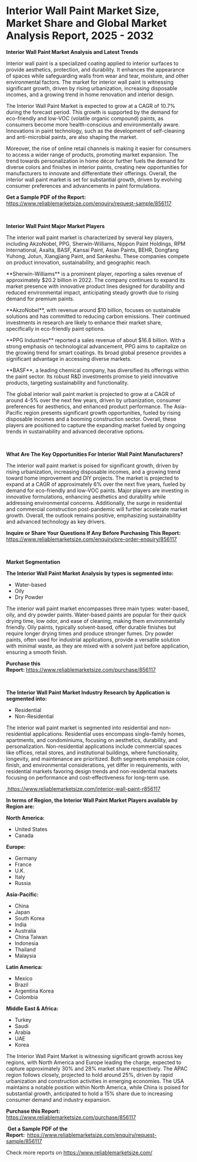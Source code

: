 <p><h1>Interior Wall Paint Market Size, Market Share and Global Market Analysis Report, 2025 - 2032</h1></p><p><strong>Interior Wall Paint Market Analysis and Latest Trends</strong></p>
<p><p>Interior wall paint is a specialized coating applied to interior surfaces to provide aesthetics, protection, and durability. It enhances the appearance of spaces while safeguarding walls from wear and tear, moisture, and other environmental factors. The market for interior wall paint is witnessing significant growth, driven by rising urbanization, increasing disposable incomes, and a growing trend in home renovation and interior design.</p><p>The Interior Wall Paint Market is expected to grow at a CAGR of 10.7% during the forecast period. This growth is supported by the demand for eco-friendly and low-VOC (volatile organic compound) paints, as consumers become more health-conscious and environmentally aware. Innovations in paint technology, such as the development of self-cleaning and anti-microbial paints, are also shaping the market. </p><p>Moreover, the rise of online retail channels is making it easier for consumers to access a wider range of products, promoting market expansion. The trend towards personalization in home décor further fuels the demand for diverse colors and finishes in interior paints, creating new opportunities for manufacturers to innovate and differentiate their offerings. Overall, the interior wall paint market is set for substantial growth, driven by evolving consumer preferences and advancements in paint formulations.</p></p>
<p><strong>Get a Sample PDF of the Report:&nbsp;</strong> <a href="https://www.reliablemarketsize.com/enquiry/request-sample/856117?utm_campaign=2337&utm_medium=2&utm_source=Github&utm_content=ia&utm_term=31032025&utm_id=interior-wall-paint">https://www.reliablemarketsize.com/enquiry/request-sample/856117</a></p>
<p>&nbsp;</p>
<p><strong>Interior Wall Paint Major Market Players</strong></p>
<p><p>The interior wall paint market is characterized by several key players, including AkzoNobel, PPG, Sherwin-Williams, Nippon Paint Holdings, RPM International, Axalta, BASF, Kansai Paint, Asian Paints, BEHR, Dongfang Yuhong, Jotun, Xiangjiang Paint, and Sankeshu. These companies compete on product innovation, sustainability, and geographic reach.</p><p>**Sherwin-Williams** is a prominent player, reporting a sales revenue of approximately $20.2 billion in 2022. The company continues to expand its market presence with innovative product lines designed for durability and reduced environmental impact, anticipating steady growth due to rising demand for premium paints.</p><p>**AkzoNobel**, with revenue around $10 billion, focuses on sustainable solutions and has committed to reducing carbon emissions. Their continued investments in research are likely to enhance their market share, specifically in eco-friendly paint options.</p><p>**PPG Industries** reported a sales revenue of about $16.8 billion. With a strong emphasis on technological advancement, PPG aims to capitalize on the growing trend for smart coatings. Its broad global presence provides a significant advantage in accessing diverse markets.</p><p>**BASF**, a leading chemical company, has diversified its offerings within the paint sector. Its robust R&D investments promise to yield innovative products, targeting sustainability and functionality.</p><p>The global interior wall paint market is projected to grow at a CAGR of around 4-5% over the next few years, driven by urbanization, consumer preferences for aesthetics, and enhanced product performance. The Asia-Pacific region presents significant growth opportunities, fueled by rising disposable incomes and a booming construction sector. Overall, these players are positioned to capture the expanding market fueled by ongoing trends in sustainability and advanced decorative options.</p></p>
<p>&nbsp;</p>
<p><strong>What Are The Key Opportunities For Interior Wall Paint Manufacturers?</strong></p>
<p><p>The interior wall paint market is poised for significant growth, driven by rising urbanization, increasing disposable incomes, and a growing trend toward home improvement and DIY projects. The market is projected to expand at a CAGR of approximately 6% over the next five years, fueled by demand for eco-friendly and low-VOC paints. Major players are investing in innovative formulations, enhancing aesthetics and durability while addressing environmental concerns. Additionally, the surge in residential and commercial construction post-pandemic will further accelerate market growth. Overall, the outlook remains positive, emphasizing sustainability and advanced technology as key drivers.</p></p>
<p><strong>Inquire or Share Your Questions If Any Before Purchasing This Report:</strong> <a href="https://www.reliablemarketsize.com/enquiry/pre-order-enquiry/856117?utm_campaign=2337&utm_medium=2&utm_source=Github&utm_content=ia&utm_term=31032025&utm_id=interior-wall-paint">https://www.reliablemarketsize.com/enquiry/pre-order-enquiry/856117</a></p>
<p>&nbsp;</p>
<p><strong>Market Segmentation</strong></p>
<p><strong>The Interior Wall Paint Market Analysis by types is segmented into:</strong></p>
<p><ul><li>Water-based</li><li>Oily</li><li>Dry Powder</li></ul></p>
<p><p>The interior wall paint market encompasses three main types: water-based, oily, and dry powder paints. Water-based paints are popular for their quick drying time, low odor, and ease of cleaning, making them environmentally friendly. Oily paints, typically solvent-based, offer durable finishes but require longer drying times and produce stronger fumes. Dry powder paints, often used for industrial applications, provide a versatile solution with minimal waste, as they are mixed with a solvent just before application, ensuring a smooth finish.</p></p>
<p><strong>Purchase this Report:&nbsp;</strong><a href="https://www.reliablemarketsize.com/purchase/856117?utm_campaign=2337&utm_medium=2&utm_source=Github&utm_content=ia&utm_term=31032025&utm_id=interior-wall-paint">https://www.reliablemarketsize.com/purchase/856117</a></p>
<p>&nbsp;</p>
<p><strong>The Interior Wall Paint Market Industry Research by Application is segmented into:</strong></p>
<p><ul><li>Residential</li><li>Non-Residential</li></ul></p>
<p><p>The interior wall paint market is segmented into residential and non-residential applications. Residential uses encompass single-family homes, apartments, and condominiums, focusing on aesthetics, durability, and personalization. Non-residential applications include commercial spaces like offices, retail stores, and institutional buildings, where functionality, longevity, and maintenance are prioritized. Both segments emphasize color, finish, and environmental considerations, yet differ in requirements, with residential markets favoring design trends and non-residential markets focusing on performance and cost-effectiveness for long-term use.</p></p>
<p><a href="https://www.reliablemarketsize.com/interior-wall-paint-r856117?utm_campaign=2337&utm_medium=2&utm_source=Github&utm_content=ia&utm_term=31032025&utm_id=interior-wall-paint">&nbsp;https://www.reliablemarketsize.com/interior-wall-paint-r856117</a></p>
<p><strong>In terms of Region, the Interior Wall Paint Market Players available by Region are:</strong></p>
<p>
    <p> <strong> North America: </strong>
        <ul>
            <li>United States</li>
            <li>Canada</li>
        </ul>
        </p> 
    <p> <strong> Europe: </strong>
        <ul>
            <li>Germany</li>
            <li>France</li>
            <li>U.K.</li>
            <li>Italy</li>
            <li>Russia</li>
        </ul>
        </p> 
    <p> <strong> Asia-Pacific: </strong>
        <ul>
            <li>China</li>
            <li>Japan</li>
            <li>South Korea</li>
            <li>India</li>
            <li>Australia</li>
            <li>China Taiwan</li>
            <li>Indonesia</li>
            <li>Thailand</li>
            <li>Malaysia</li>
        </ul>
        </p> 
    <p> <strong> Latin America: </strong>
        <ul>
            <li>Mexico</li>
            <li>Brazil</li>
            <li>Argentina Korea</li>
            <li>Colombia</li>
        </ul>
        </p> 
    <p> <strong> Middle East & Africa: </strong>
        <ul>
            <li>Turkey</li>
            <li>Saudi</li>
            <li>Arabia</li>
            <li>UAE</li>
            <li>Korea</li>
        </ul>
    </p>
    </p>
<p><p>The Interior Wall Paint Market is witnessing significant growth across key regions, with North America and Europe leading the charge, expected to capture approximately 30% and 28% market share respectively. The APAC region follows closely, projected to hold around 25%, driven by rapid urbanization and construction activities in emerging economies. The USA maintains a notable position within North America, while China is poised for substantial growth, anticipated to hold a 15% share due to increasing consumer demand and industry expansion.</p></p>
<p><strong>Purchase this Report: </strong><a href="https://www.reliablemarketsize.com/purchase/856117?utm_campaign=2337&utm_medium=2&utm_source=Github&utm_content=ia&utm_term=31032025&utm_id=interior-wall-paint">https://www.reliablemarketsize.com/purchase/856117</a></p>
<p>&nbsp;<strong>Get a Sample PDF of the Report:&nbsp;&nbsp;</strong><a href="https://www.reliablemarketsize.com/enquiry/request-sample/856117?utm_campaign=2337&utm_medium=2&utm_source=Github&utm_content=ia&utm_term=31032025&utm_id=interior-wall-paint">https://www.reliablemarketsize.com/enquiry/request-sample/856117</a></p>
<p><strong></strong></p>
<p>Check more reports on <a href="https://www.reliablemarketsize.com/?utm_campaign=2337&utm_medium=2&utm_source=Github&utm_content=ia&utm_term=31032025&utm_id=interior-wall-paint">https://www.reliablemarketsize.com/</a></p>